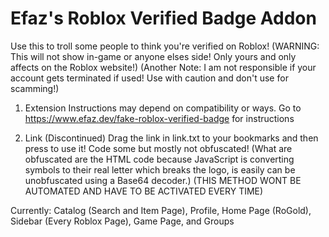 # Efaz's Roblox Verified Badge Addon

Use this to troll some people to think you're verified on Roblox!
(WARNING: This will not show in-game or anyone elses side! Only yours and only affects on the Roblox website!)
(Another Note: I am not responsible if your account gets terminated if used! Use with caution and don't use for scamming!)

1. Extension
Instructions may depend on compatibility or ways. Go to https://www.efaz.dev/fake-roblox-verified-badge for instructions

2. Link (Discontinued)
Drag the link in link.txt to your bookmarks and then press to use it! Code some but mostly not obfuscated! (What are obfuscated are the HTML code because JavaScript is converting symbols to their real letter which breaks the logo, is easily can be unobfuscated using a Base64 decoder.)
(THIS METHOD WONT BE AUTOMATED AND HAVE TO BE ACTIVATED EVERY TIME)



Currently: Catalog (Search and Item Page), Profile, Home Page (RoGold), Sidebar (Every Roblox Page), Game Page, and Groups